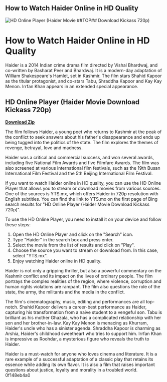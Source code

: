## How to Watch Haider Online in HD Quality

 
![HD Online Player (Haider Movie ##TOP## Download Kickass 720p)](https://i0.wp.com/thelutonian.com/wp-content/uploads/2021/12/32053524-3AB2-4236-84B9-FB92539E568C.jpeg?fit=1024%2C768&ssl=1)

 
# How to Watch Haider Online in HD Quality
 
Haider is a 2014 Indian crime drama film directed by Vishal Bhardwaj, and co-written by Basharat Peer and Bhardwaj. It is a modern-day adaptation of William Shakespeare's Hamlet, set in Kashmir. The film stars Shahid Kapoor as the titular protagonist, and co-stars Tabu, Shraddha Kapoor and Kay Kay Menon. Irrfan Khan appears in an extended special appearance.
 
## HD Online Player (Haider Movie Download Kickass 720p)


[**Download Zip**](https://www.google.com/url?q=https%3A%2F%2Furllie.com%2F2tLetH&sa=D&sntz=1&usg=AOvVaw3DGJSuwC-tkJIHHkMwoIIz)

 
The film follows Haider, a young poet who returns to Kashmir at the peak of the conflict to seek answers about his father's disappearance and ends up being tugged into the politics of the state. The film explores the themes of revenge, betrayal, love and madness.
 
Haider was a critical and commercial success, and won several awards, including five National Film Awards and five Filmfare Awards. The film was also screened at various international film festivals, such as the 19th Busan International Film Festival and the 5th Beijing International Film Festival.
 
If you want to watch Haider online in HD quality, you can use the HD Online Player that allows you to stream or download movies from various sources. One of the sources is YTS.mx, which offers Haider in 720p resolution with English subtitles. You can find the link to YTS.mx on the first page of Bing search results for "HD Online Player (Haider Movie Download Kickass 720p)".
 
To use the HD Online Player, you need to install it on your device and follow these steps:
 
1. Open the HD Online Player and click on the "Search" icon.
2. Type "Haider" in the search box and press enter.
3. Select the movie from the list of results and click on "Play".
4. Choose the source you want to stream or download from. In this case, select "YTS.mx".
5. Enjoy watching Haider online in HD quality.

Haider is not only a gripping thriller, but also a powerful commentary on the Kashmir conflict and its impact on the lives of ordinary people. The film portrays the complex realities of the region, where violence, corruption and human rights violations are rampant. The film also questions the role of the state, the army, the militants and the media in the conflict.
 
The film's cinematography, music, editing and performances are all top-notch. Shahid Kapoor delivers a career-best performance as Haider, capturing his transformation from a naive student to a vengeful son. Tabu is brilliant as his mother Ghazala, who has a complicated relationship with her son and her brother-in-law. Kay Kay Menon is menacing as Khurram, Haider's uncle who has a sinister agenda. Shraddha Kapoor is charming as Arshia, Haider's childhood sweetheart who tries to support him. Irrfan Khan is impressive as Roohdar, a mysterious figure who reveals the truth to Haider.
 
Haider is a must-watch for anyone who loves cinema and literature. It is a rare example of a successful adaptation of a classic play that retains its essence while adding its own flavor. It is also a film that raises important questions about justice, loyalty and morality in a troubled world.
 0f148eb4a0

